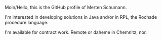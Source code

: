 <!--
## Hi there 👋

**jcmertens/jcmertens** is a ✨ _special_ ✨ repository because its `README.md` (this file) appears on your GitHub profile.

Here are some ideas to get you started:

- 🔭 I’m currently working on ...
- 🌱 I’m currently learning ...
- 👯 I’m looking to collaborate on ...
- 🤔 I’m looking for help with ...
- 💬 Ask me about ...
- 📫 How to reach me: ...
- 😄 Pronouns: ...
- ⚡ Fun fact: ...
-->

Moin/Hello, this is the GitHub profile of Merten Schumann.

I'm interested in developing solutions in Java and/or in RPL, the Rochade procedure language.

I'm available for contract work. Remote or daheme in Chemnitz, nor.
